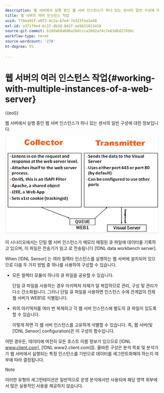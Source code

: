 ```yaml
---
description: 웹 서버에서 실행 중인 웹 서버 인스턴스가 하나 있는 센서의 일반 구성에 대한 정보입니다.
title: 웹 서버의 여러 인스턴스 작업
uuid: 778ea95f-e0f2-4c2a-b7ed-7e323fea1e48
exl-id: a371f9ed-6c27-4b3d-843f-ae5621013410
source-git-commit: b1dda69a606a16dccca30d2a74c7e63dbd27936c
workflow-type: tm+mt
source-wordcount: '278'
ht-degree: 5%

---
```


# 웹 서버의 여러 인스턴스 작업{#working-with-multiple-instances-of-a-web-server}

{{eol}}

웹 서버에서 실행 중인 웹 서버 인스턴스가 하나 있는 센서의 일반 구성에 대한 정보입니다.

![](assets/web_inst.png)

이 시나리오에서는 단일 웹 서버 인스턴스가 메모리 매핑된 큐 파일에 데이터를 기록하고 있으며, 이 파일은 전송기가 읽고 로 전송됩니다 [!DNL data workbench server].

When [!DNL Sensor] 는 여러 컬렉터 인스턴스를 실행하는 웹 서버에 설치되어 있으므로 다음 두 가지 방법 중 하나를 사용하여 구성할 수 있습니다.

* 모든 컬렉터 모듈이 하나의 큐 파일을 공유할 수 있습니다.

   단일 큐 파일을 사용하는 경우 아키텍처 자체가 덜 복잡하므로 관리, 구성 및 관리가 다소 간소화됩니다. 그러나 단일 큐 파일을 사용하면 인스턴스 수에 관계없이 전체 웹 서버가 WEB1로 식별됩니다.

* 위의 아키텍처를 여러 번 복제하고 각 웹 서버 인스턴스에 별도의 큐 파일이 있도록 할 수 있습니다.

   이렇게 하면 각 웹 서버 인스턴스를 고유하게 식별할 수 있습니다. 즉, 웹 서버(및 [!DNL Sensor] configuration)은 이 구성의 함수입니다.

어떤 경우든, 데이터에 여전히 모든 호스트 이름 정보가 있으므로 [!DNL www.client.com], [!DNL www2.client.com]등. 올바른 구성은 분석 목표 및 분석가가 웹 서버에서 실행되는 특정 인스턴스를 기반으로 데이터를 세그먼트화해야 하는지 여부에 따라 결정됩니다.

>[!NOTE]
>
>이러한 유형의 세그먼테이션은 일반적으로 운영 분석에서만 사용되며 해당 영역 외부에서 많은 실용적인 사용을 제공하지 않습니다.

